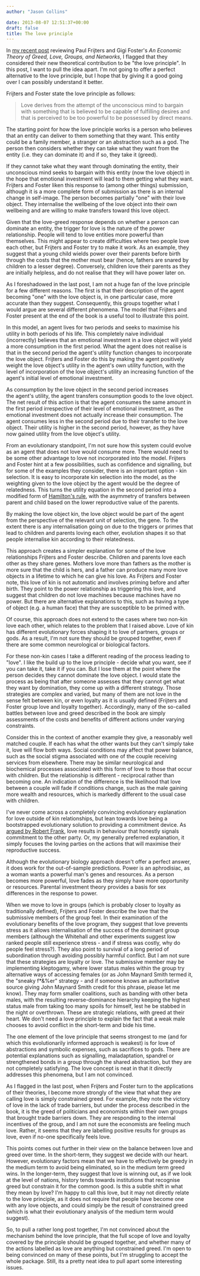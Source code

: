 ```yaml
---
author: "Jason Collins"

date: 2013-08-07 12:51:37+00:00
draft: false
title: The love principle
---
```


In [my recent post](https://www.jasoncollins.blog/an-economic-theory-of-greed-love-groups-and-networks/) reviewing Paul Frijters and Gigi Foster's *An Economic Theory of Greed, Love, Groups, and Networks*, I flagged that they considered their new theoretical contribution to be "the love principle". In this post, I want to pull the idea apart. I'm not going to offer a perfect alternative to the love principle, but I hope that by giving it a good going over I can possibly understand it better.

Frijters and Foster state the love principle as follows:

>Love derives from the attempt of the unconscious mind to bargain with something that is believed to be capable of fulfilling desires and that is perceived to be too powerful to be possessed by direct means.

The starting point for how the love principle works is a person who believes that an entity can deliver to them something that they want. This entity could be a family member, a stranger or an abstraction such as a god. The person then considers whether they can take what they want from the entity (i.e. they can dominate it) and if so, they take it (greed).

If they cannot take what they want through dominating the entity, their unconscious mind seeks to bargain with this entity (now the love object) in the hope that emotional investment will lead to them getting what they want. Frijters and Foster liken this response to (among other things) submission, although it is a more complete form of submission as there is an internal change in self-image. The person becomes partially "one" with their love object. They internalise the wellbeing of the love object into their own wellbeing and are willing to make transfers toward this love object.

Given that the love-greed response depends on whether a person can dominate an entity, the trigger for love is the nature of the power relationship. People will tend to love entities more powerful than themselves. This might appear to create difficulties where two people love each other, but Frijters and Foster try to make it work. As an example, they suggest that a young child wields power over their parents before birth through the costs that the mother must bear (hence, fathers are snared by children to a lesser degree). Conversely, children love their parents as they are initially helpless, and do not realise that they will have power later on.

As I foreshadowed in the last post, I am not a huge fan of the love principle for a few different reasons. The first is that their description of the agent becoming "one" with the love object is, in one particular case, more accurate than they suggest. Consequently, this groups together what I would argue are several different phenomena. The model that Frijters and Foster present at the end of the book is a useful tool to illustrate this point.

In this model, an agent lives for two periods and seeks to maximise his utility in both periods of his life. This completely naive individual (incorrectly) believes that an emotional investment in a love object will yield a more consumption in the first period. What the agent does not realise is that in the second period the agent's utility function changes to incorporate the love object. Frijters and Foster do this by making the agent positively weight the love object's utility in the agent's own utility function, with the level of incorporation of the love object's utility an increasing function of the agent's initial level of emotional investment.

As consumption by the love object in the second period increases the agent's utility, the agent transfers consumption goods to the love object. The net result of this action is that the agent consumes the same amount in the first period irrespective of their level of emotional investment, as the emotional investment does not actually increase their consumption. The agent consumes less in the second period due to their transfer to the love object. Their utility is higher in the second period, however, as they have now gained utility from the love object's utility.

From an evolutionary standpoint, I'm not sure how this system could evolve as an agent that does not love would consume more. There would need to be some other advantage to love not incorporated into the model. Frijters and Foster hint at a few possibilities, such as confidence and signalling, but for some of the examples they consider, there is an important option - kin selection. It is easy to incorporate kin selection into the model, as the weighting given to the love object by the agent would be the degree of relatedness. This turns the utility equation in the second period into a modified form of [Hamilton's rule](http://en.wikipedia.org/wiki/W._D._Hamilton#Hamilton.27s_rule), with the asymmetry of transfers between parent and child based on the lower reproductive value of the parents.

By making the love object kin, the love object would be part of the agent from the perspective of the relevant unit of selection, the gene. To the extent there is any internalisation going on due to the triggers or primes that lead to children and parents loving each other, evolution shapes it so that people internalise kin according to their relatedness.

This approach creates a simpler explanation for some of the love relationships Frijters and Foster describe. Children and parents love each other as they share genes. Mothers love more than fathers as the mother is more sure that the child is hers, and a father can produce many more love objects in a lifetime to which he can give his love. As Frijters and Foster note, this love of kin is not automatic and involves priming before and after birth. They point to the power relationship as triggering this love, and suggest that children do not love machines because machines have no power. But there are alternative explanations to this, such as having a type of object (e.g. a human face) that they are susceptible to be primed with.

Of course, this approach does not extend to the cases where two non-kin love each other, which relates to the problem that I raised above. Love of kin has different evolutionary forces shaping it to love of partners, groups or gods. As a result, I'm not sure they should be grouped together, even if there are some common neurological or biological factors.

For these non-kin cases I take a different reading of the process leading to "love". I like the build up to the love principle - decide what you want, see if you can take it, take it if you can. But I lose them at the point where the person decides they cannot dominate the love object. I would state the process as being that after someone assesses that they cannot get what they want by domination, they come up with a different strategy. Those strategies are complex and varied, but many of them are not love in the sense felt between kin, or even loyalty as it is usually defined (Frijters and Foster group love and loyalty together). Accordingly, many of the so-called battles between love and greed described in the book are simply assessments of the costs and benefits of different actions under varying constraints.

Consider this in the context of another example they give, a reasonably well matched couple. If each has what the other wants but they can't simply take it, love will flow both ways. Social conditions may affect that power balance, such as the social stigma associated with one of the couple receiving services from elsewhere. There may be similar neurological and biochemical processes associated with this form of love to those that occur with children. But the relationship is different - reciprocal rather than becoming one. An indication of the difference is the likelihood that love between a couple will fade if conditions change, such as the male gaining more wealth and resources, which is markedly different to the usual case with children.

I've never come across a completely convincing evolutionary explanation for love outside of kin relationships, but lean towards love being a bootstrapped evolutionary solution to providing a commitment device. As [argued by Robert Frank](https://www.jasoncollins.blog/franks-passions-within-reason/), love results in behaviour that honestly signals commitment to the other party. Or, my generally preferred explanation, it simply focuses the loving parties on the actions that will maximise their reproductive success.

Although the evolutionary biology approach doesn't offer a perfect answer, it does work for the out-of-sample predictions. Power is an aphrodisiac, as a woman wants a powerful man's genes and resources. As a person becomes more powerful, love fades as they simply have more opportunity or resources. Parental investment theory provides a basis for sex differences in the response to power.

When we move to love in groups (which is probably closer to loyalty as traditionally defined), Frijters and Foster describe the love that the submissive members of the group feel. In their examination of the evolutionary benefits of the love program, they suggest that love prevents stress as it allows internalisation of the success of the dominant group members (although the Whitehall and other experiments suggest low ranked people still experience stress - and if stress was costly, why do people feel stress?). They also point to survival of a long period of subordination through avoiding possibly harmful conflict. But I am not sure that these strategies are loyalty or love. The submissive member may be implementing kleptogamy, where lower status males within the group try alternative ways of accessing females (or as John Maynard Smith termed it, the "sneaky f*&%er" strategy - and if someone knows an authoritative source giving John Maynard Smith credit for this phrase, please let me know). They may form smaller coalitions, such as banding with other beta males, with the resulting reverse-dominance hierarchy keeping the highest status male from taking too many spoils for himself, lest he be stabbed in the night or overthrown. These are strategic relations, with greed at their heart. We don't need a love principle to explain the fact that a weak male chooses to avoid conflict in the short-term and bide his time.

The one element of the love principle that seems strongest to me (and for which this evolutionarily informed approach is weakest) is for love of abstractions and symbolic expenses, such as sacrifices to gods. There are potential explanations such as signalling, maladaptation, spandrel or strengthened bonds in a group through the shared abstraction, but they are not completely satisfying. The love concept is neat in that it directly addresses this phenomena, but I am not convinced.

As I flagged in the last post, when Frijters and Foster turn to the applications of their theories, I become more strongly of the view that what they are calling love is simply constrained greed. For example, they note the victory of love in the lack of trade barriers, but under the process described in the book, it is the greed of politicians and economists within their own groups that brought trade barriers down. They are responding to the internal incentives of the group, and I am not sure the economists are feeling much love. Rather, it seems that they are labelling positive results for groups as love, even if no-one specifically feels love.

This points comes out further in their view on the balance between love and greed over time. In the short-term, they suggest we decide with our heart. However, evolutionary factors mean that we have to effectively be greedy in the medium term to avoid being eliminated, so in the medium term greed wins. In the longer-term, they suggest that love is winning out, as if we look at the level of nations, history tends towards institutions that recognise greed but constrain it for the common good. Is this a subtle shift in what they mean by love? I'm happy to call this love, but it may not directly relate to the love principle, as it does not require that people have become one with any love objects, and could simply be the result of constrained greed (which is what their evolutionary analysis of the medium term would suggest).

So, to pull a rather long post together, I'm not convinced about the mechanism behind the love principle, that the full scope of love and loyalty covered by the principle should be grouped together, and whether many of the actions labelled as love are anything but constrained greed. I'm open to being convinced on many of these points, but I'm struggling to accept the whole package. Still, its a pretty neat idea to pull apart some interesting issues.